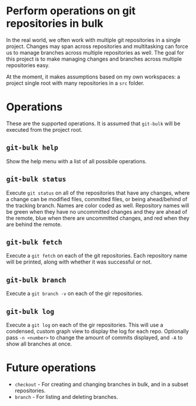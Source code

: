 
# Perform operations on git repositories in bulk

In the real world, we often work with multiple git repositories in a single
project. Changes may span across repositories and multitasking can force us to
manage branches across multiple repositories as well. The goal for this project
is to make managing changes and branches across multiple repositories easy.

At the moment, it makes assumptions based on my own workspaces: a project single
root with many repositories in a `src` folder.

# Operations
These are the supported operations. It is assumed that `git-bulk` will be
executed from the project root.

## `git-bulk help`
Show the help menu with a list of all possibile operations.

## `git-bulk status`
Execute `git status` on all of the repositories that have any changes, where a
change can be modified files, committed files, or being ahead/behind of the
tracking branch. Names are color coded as well. Repository names will be green
when they have no uncommitted changes and they are ahead of the remote, blue
when there are uncommitted changes, and red when they are behind the remote.

## `git-bulk fetch`
Execute a `git fetch` on each of the git repositories. Each repository name will
be printed, along with whether it was successful or not.

## `git-bulk branch`
Execute a `git branch -v` on each of the gir repositories.

## `git-bulk log`
Execute a `git log` on each of the gir repositories. This will use a condensed,
custom graph view to display the log for each repo. Optionally pass `-n <number>`
to change the amount of commits displayed, and `-A` to show all branches at once.


# Future operations

* `checkout` - For creating and changing branches in bulk, and in a subset
  repositories.
* `branch` - For listing and deleting branches.
